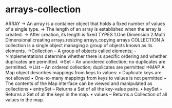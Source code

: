 # arrays-collection
ARRAY
-> An array is a container object that holds a fixed 
number of values of a single type.
-> The length of an array is established when the 
array is created. 
-> After creation, its length is fixed
TYPES
1.One Dimension
2.Multi Dimensional
creating arrays,resizing arrays,copying arrays
COLLECTION
A collection is a single object managing a group of
objects known as its elements.
->Collection – A group of objects called elements;
->Implementations determine whether there is 
specific ordering and whether duplicates are 
permitted.
=>Set – An unordered collection; no duplicates are 
permitted.
=>List – An ordered collection; duplicates are 
permitted
=>MAP
 A Map object describes mappings from keys to 
values:
• Duplicate keys are not allowed
• One-to-many mappings from keys to values is not 
permitted
• The contents of the Map interface can be viewed 
and manipulated as collections
• entrySet – Returns a Set of all the key-value pairs.
• keySet – Returns a Set of all the keys in the map.
• values – Returns a Collection of all values in the 
map.
